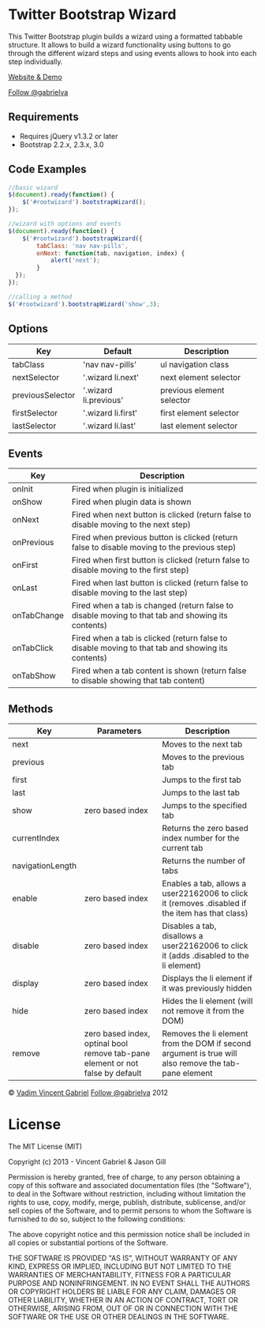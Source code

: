 Twitter Bootstrap Wizard
============================

This Twitter Bootstrap plugin builds a wizard using a formatted tabbable structure. It allows to build a wizard functionality using buttons to go through the different wizard steps and using events allows to hook into each step individually.

<a href="http://vadimg.com/twitter-bootstrap-wizard-example/" target="_blank">Website & Demo</a>

<a href='https://twitter.com/gabrielva' target='_blank'>Follow @gabrielva</a>

Requirements
-------------

* Requires jQuery v1.3.2 or later
* Bootstrap 2.2.x, 2.3.x, 3.0

Code Examples
-------------

```javascript
//basic wizard
$(document).ready(function() {
	$('#rootwizard').bootstrapWizard();
});
```

```javascript
//wizard with options and events
$(document).ready(function() {
	$('#rootwizard').bootstrapWizard({
		tabClass: 'nav nav-pills',
		onNext: function(tab, navigation, index) {
			alert('next');
  		}
  });
});
```

```javascript
//calling a method
$('#rootwizard').bootstrapWizard('show',3);
```

Options
-------
<table class="table table-bordered table-striped">
	<thead>
		<tr>
			<th>Key</th>
			<th>Default</th>
			<th>Description</th>
		</tr>	
	</thead>
	<tbody>
		<tr>
			<td>tabClass</td>
			<td>'nav nav-pills'</td>
			<td>ul navigation class</td>
		</tr>
		<tr>
			<td>nextSelector</td>
			<td>'.wizard li.next'</td>
			<td>next element selector</td>
		</tr>
		<tr>
			<td>previousSelector</td>
			<td>'.wizard li.previous'</td>
			<td>previous element selector</td>
		</tr>
		<tr>
			<td>firstSelector</td>
			<td>'.wizard li.first'</td>
			<td>first element selector</td>
		</tr>
		<tr>
			<td>lastSelector</td>
			<td>'.wizard li.last'</td>
			<td>last element selector</td>
		</tr>	
	</tbody>	
</table>

Events
------
<table class="table table-bordered table-striped">
	<thead>
		<tr>
			<th>Key</th>
			<th>Description</th>
		</tr>
	</thead>
	<tbody>
		<tr>
			<td>onInit</td>
			<td>Fired when plugin is initialized</td>
		</tr>
		<tr>
			<td>onShow</td>
			<td>Fired when plugin data is shown</td>
		</tr>
		<tr>
			<td>onNext</td>
			<td>Fired when next button is clicked (return false to disable moving to the next step)</td>
		</tr>
		<tr>
			<td>onPrevious</td>
			<td>Fired when previous button is clicked (return false to disable moving to the previous step)</td>
		</tr>
		<tr>
			<td>onFirst</td>
			<td>Fired when first button is clicked (return false to disable moving to the first step)</td>
		</tr>
		<tr>
			<td>onLast</td>
			<td>Fired when last button is clicked (return false to disable moving to the last step)</td>
		</tr>
		<tr>
			<td>onTabChange</td>
			<td>Fired when a tab is changed (return false to disable moving to that tab and showing its contents)</td>
		</tr>
		<tr>
			<td>onTabClick</td>
			<td>Fired when a tab is clicked (return false to disable moving to that tab and showing its contents)</td>
		</tr>
		<tr>
			<td>onTabShow</td>
			<td>Fired when a tab content is shown (return false to disable showing that tab content)</td>
		</tr>	
	</tbody>	
</table>

Methods
-------
<table class="table table-bordered table-striped">
	<thead>
		<tr>
			<th>Key</th>
			<th>Parameters</th>
			<th>Description</th>
		</tr>	
	</thead>
	<tbody>
		<tr>
			<td>next</td>
			<td></td>
			<td>Moves to the next tab</td>
		</tr>
		<tr>
			<td>previous</td>
			<td></td>
			<td>Moves to the previous tab</td>
		</tr>
		<tr>
			<td>first</td>
			<td></td>
			<td>Jumps to the first tab</td>
		</tr>
		<tr>
			<td>last</td>
			<td></td>
			<td>Jumps to the last tab</td>
		</tr>
		<tr>
			<td>show</td>
			<td>zero based index</td>
			<td>Jumps to the specified tab</td>
		</tr>
		<tr>
			<td>currentIndex</td>
			<td></td>
			<td>Returns the zero based index number for the current tab</td>
		</tr>
		<tr>
			<td>navigationLength</td>
			<td></td>
			<td>Returns the number of tabs</td>
		</tr>
		<tr>
			<td>enable</td>
			<td>zero based index</td>
			<td>Enables a tab, allows a user22162006 to click it (removes .disabled if the item has that class)</td>
		</tr>
		<tr>
			<td>disable</td>
			<td>zero based index</td>
			<td>Disables a tab, disallows a user22162006 to click it (adds .disabled to the li element)</td>
		</tr>
		<tr>
			<td>display</td>
			<td>zero based index</td>
			<td>Displays the li element if it was previously hidden</td>
		</tr>
		<tr>
			<td>hide</td>
			<td>zero based index</td>
			<td>Hides the li element (will not remove it from the DOM)</td>
		</tr>
		<tr>
			<td>remove</td>
			<td>zero based index, optinal bool remove tab-pane element or not false by default</td>
			<td>Removes the li element from the DOM if second argument is true will also remove the tab-pane element</td>
		</tr>
	</tbody>	
</table>

<p>&copy; <a href='http://vadimg.com' target="_blank">Vadim Vincent Gabriel</a> <a href='https://twitter.com/gabrielva' target='_blank'>Follow @gabrielva</a> 2012</p>

License
===============
The MIT License (MIT)

Copyright (c) 2013 - Vincent Gabriel & Jason Gill

Permission is hereby granted, free of charge, to any person obtaining a copy
of this software and associated documentation files (the "Software"), to deal
in the Software without restriction, including without limitation the rights
to use, copy, modify, merge, publish, distribute, sublicense, and/or sell
copies of the Software, and to permit persons to whom the Software is
furnished to do so, subject to the following conditions:

The above copyright notice and this permission notice shall be included in
all copies or substantial portions of the Software.

THE SOFTWARE IS PROVIDED "AS IS", WITHOUT WARRANTY OF ANY KIND, EXPRESS OR
IMPLIED, INCLUDING BUT NOT LIMITED TO THE WARRANTIES OF MERCHANTABILITY,
FITNESS FOR A PARTICULAR PURPOSE AND NONINFRINGEMENT. IN NO EVENT SHALL THE
AUTHORS OR COPYRIGHT HOLDERS BE LIABLE FOR ANY CLAIM, DAMAGES OR OTHER
LIABILITY, WHETHER IN AN ACTION OF CONTRACT, TORT OR OTHERWISE, ARISING FROM,
OUT OF OR IN CONNECTION WITH THE SOFTWARE OR THE USE OR OTHER DEALINGS IN
THE SOFTWARE.


